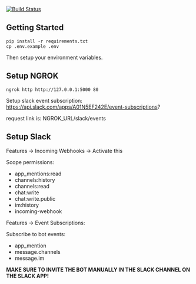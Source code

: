 [![Build Status](https://travis-ci.com/Squishy123/cps847-assignment-1.svg?branch=main)](https://travis-ci.com/Squishy123/cps847-assignment-1)

## Getting Started

```
pip install -r requirements.txt
cp .env.example .env
```

Then setup your environment variables.

## Setup NGROK
```
ngrok http http://127.0.0.1:5000 80
```

Setup slack event subscription: https://api.slack.com/apps/A01N5EF242E/event-subscriptions?

request link is: NGROK_URL/slack/events

## Setup Slack

Features -> Incoming Webhooks -> Activate this

Scope permissions:

- app_mentions:read
- channels:history
- channels:read
- chat:write
- chat:write.public
- im:history
- incoming-webhook

Features -> Event Subscriptions:

Subscribe to bot events:

- app_mention
- message.channels
- message.im

**MAKE SURE TO INVITE THE BOT MANUALLY IN THE SLACK CHANNEL ON THE SLACK APP!**